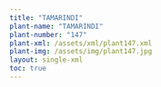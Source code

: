 ```yaml
---
title: "TAMARINDI"
plant-name: "TAMARINDI"
plant-number: "147"
plant-xml: /assets/xml/plant147.xml
plant-img: /assets/img/plant147.jpg
layout: single-xml
toc: true
---
```

